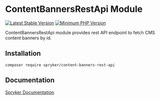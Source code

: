 # ContentBannersRestApi Module
[![Latest Stable Version](https://poser.pugx.org/spryker/content-banners-rest-api/v/stable.svg)](https://packagist.org/packages/spryker/content-banners-rest-api)
[![Minimum PHP Version](https://img.shields.io/badge/php-%3E%3D%208.0-8892BF.svg)](https://php.net/)

ContentBannersRestApi module provides rest API endpoint to fetch CMS content banners by id.

## Installation

```
composer require spryker/content-banners-rest-api
```

## Documentation

[Spryker Documentation](https://docs.spryker.com)
